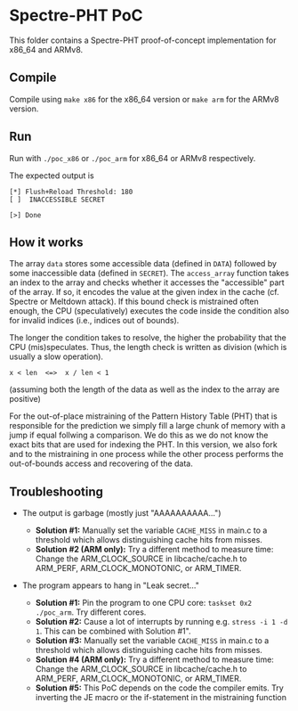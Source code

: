 # Spectre-PHT PoC 

This folder contains a Spectre-PHT proof-of-concept implementation for x86_64 and ARMv8. 

## Compile

Compile using `make x86` for the x86_64 version or `make arm` for the ARMv8 version. 

## Run

Run with `./poc_x86` or `./poc_arm` for x86_64 or ARMv8 respectively. 

The expected output is
```
[*] Flush+Reload Threshold: 180
[ ]  INACCESSIBLE SECRET 

[>] Done
```

## How it works

The array `data` stores some accessible data (defined in `DATA`) followed by some inaccessible data (defined in `SECRET`). The `access_array` function takes an index to the array and checks whether it accesses the "accessible" part of the array. 
If so, it encodes the value at the given index in the cache (cf. Spectre or Meltdown attack). If this bound check is mistrained often enough, the CPU (speculatively) executes the code inside the condition also for invalid indices (i.e., indices out of bounds).

The longer the condition takes to resolve, the higher the probability that the CPU (mis)speculates. Thus, the length check is written as division (which is usually a slow operation).

```
x < len  <=>  x / len < 1
```
(assuming both the length of the data as well as the index to the array are positive)

For the out-of-place mistraining of the Pattern History Table (PHT) that is responsible for the prediction we simply fill a large chunk of memory with a jump if equal follwing a comparison. We do this as we do not know the exact bits that are used for indexing the PHT.
In this version, we also fork and to the mistraining in one process while the other process performs the out-of-bounds access and recovering of the data.


## Troubleshooting

* The output is garbage (mostly just "AAAAAAAAAA...")
    + **Solution #1:** Manually set the variable `CACHE_MISS` in main.c to a threshold which allows distinguishing cache hits from misses. 
    + **Solution #2 (ARM only):** Try a different method to measure time: Change the ARM_CLOCK_SOURCE in libcache/cache.h to ARM_PERF, ARM_CLOCK_MONOTONIC, or ARM_TIMER. 
 
* The program appears to hang in "Leak secret..."
    + **Solution #1:** Pin the program to one CPU core: `taskset 0x2 ./poc_arm`. Try different cores. 
    + **Solution #2:** Cause a lot of interrupts by running e.g. `stress -i 1 -d 1`. This can be combined with Solution #1". 
    + **Solution #3:** Manually set the variable `CACHE_MISS` in main.c to a threshold which allows distinguishing cache hits from misses. 
    + **Solution #4 (ARM only):** Try a different method to measure time: Change the ARM_CLOCK_SOURCE in libcache/cache.h to ARM_PERF, ARM_CLOCK_MONOTONIC, or ARM_TIMER. 
    + **Solution #5:** This PoC depends on the code the compiler emits. Try inverting the JE macro or the if-statement in the mistraining function
